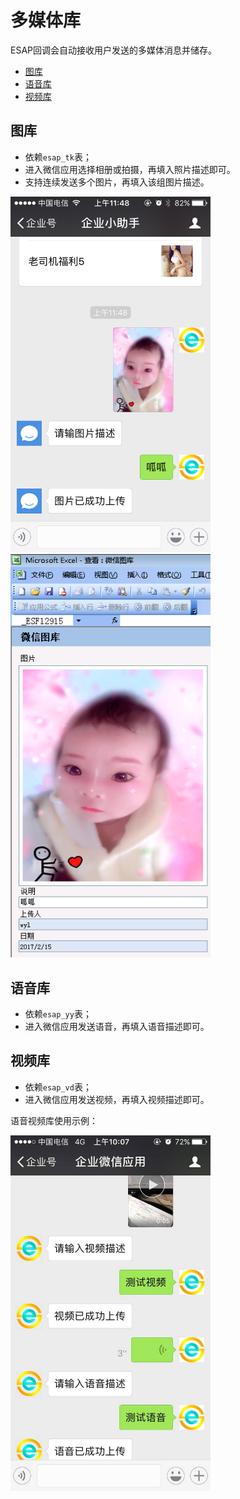 # 多媒体库
ESAP回调会自动接收用户发送的多媒体消息并储存。

* [图库](#图库)
* [语音库](#语音库)
* [视频库](#视频库)

## 图库
* 依赖`esap_tk`表；
* 进入微信应用选择相册或拍摄，再填入照片描述即可。
* 支持连续发送多个图片，再填入该组图片描述。

<img src="./img/7.24.png" width="320">
<img src="./img/7.25.png" width="320">

## 语音库
* 依赖`esap_yy`表；
* 进入微信应用发送语音，再填入语音描述即可。

## 视频库
* 依赖`esap_vd`表；
* 进入微信应用发送视频，再填入视频描述即可。

语音视频库使用示例：

<img src="./img/mutimedia-1.jpg" width="320">

